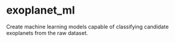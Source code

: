 # exoplanet_ml
Create machine learning models capable of classifying candidate exoplanets from the raw dataset.
